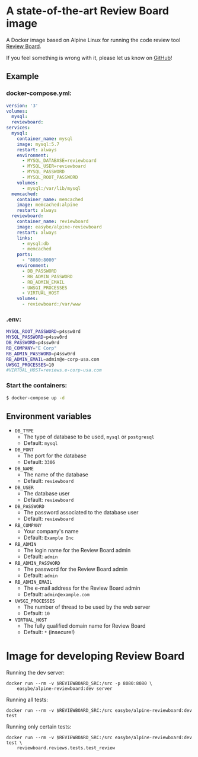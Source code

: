 # A state-of-the-art Review Board image

A Docker image based on Alpine Linux for running the code review tool
[Review Board](https://www.reviewboard.org).

If you feel something is wrong with it, please let us know on
[GitHub](https://github.com/easybe/alpine-reviewboard/issues)!

## Example

### docker-compose.yml:
```yml
version: '3'
volumes:
  mysql:
  reviewboard:
services:
  mysql:
    container_name: mysql
    image: mysql:5.7
    restart: always
    environment:
      - MYSQL_DATABASE=reviewboard
      - MYSQL_USER=reviewboard
      - MYSQL_PASSWORD
      - MYSQL_ROOT_PASSWORD
    volumes:
      - mysql:/var/lib/mysql
  memcached:
    container_name: memcached
    image: memcached:alpine
    restart: always
  reviewboard:
    container_name: reviewboard
    image: easybe/alpine-reviewboard
    restart: always
    links:
      - mysql:db
      - memcached
    ports:
      - "8080:8000"
    environment:
      - DB_PASSWORD
      - RB_ADMIN_PASSWORD
      - RB_ADMIN_EMAIL
      - UWSGI_PROCESSES
      - VIRTUAL_HOST
    volumes:
      - reviewboard:/var/www
```

### .env:
```sh
MYSQL_ROOT_PASSWORD=p4ssw0rd
MYSQL_PASSWORD=p4ssw0rd
DB_PASSWORD=p4ssw0rd
RB_COMPANY="E Corp"
RB_ADMIN_PASSWORD=p4ssw0rd
RB_ADMIN_EMAIL=admin@e-corp-usa.com
UWSGI_PROCESSES=10
#VIRTUAL_HOST=reviews.e-corp-usa.com
```

### Start the containers:
```sh
$ docker-compose up -d
```

## Environment variables

  * `DB_TYPE`
    * The type of database to be used, `mysql` or `postgresql`
    * Default: `mysql`
  * `DB_PORT`
    * The port for the database
    * Default: `3306`
  * `DB_NAME`
    * The name of the database
    * Default: `reviewboard`
  * `DB_USER`
    * The database user
    * Default: `reviewboard`
  * `DB_PASSWORD`
    * The password associated to the database user
    * Default: `reviewboard`
  * `RB_COMPANY`
    * Your company's name
    * Default: `Example Inc`
  * `RB_ADMIN`
    * The login name for the Review Board admin
    * Default: `admin`
  * `RB_ADMIN_PASSWORD`
    * The password for the Review Board admin
    * Default: `admin`
  * `RB_ADMIN_EMAIL`
    * The e-mail address for the Review Board admin
    * Default: `admin@example.com`
  * `UWSGI_PROCESSES`
    * The number of thread to be used by the web server
    * Default: `10`
  * `VIRTUAL_HOST`
    * The fully qualified domain name for Review Board
    * Default: `*` (insecure!)

# Image for developing Review Board

Running the dev server:

    docker run --rm -v $REVIEWBOARD_SRC:/src -p 8080:8080 \
        easybe/alpine-reviewboard:dev server

Running all tests:

    docker run --rm -v $REVIEWBOARD_SRC:/src easybe/alpine-reviewboard:dev test

Running only certain tests:

    docker run --rm -v $REVIEWBOARD_SRC:/src easybe/alpine-reviewboard:dev test \
        reviewboard.reviews.tests.test_review
